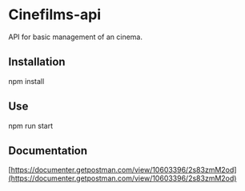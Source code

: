 # Cinefilms-api

API for basic management of an cinema.

## Installation

npm install

## Use

npm run start

## Documentation

[https://documenter.getpostman.com/view/10603396/2s83zmM2od](https://documenter.getpostman.com/view/10603396/2s83zmM2od)
